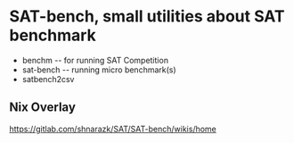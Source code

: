 # SAT-bench, small utilities about SAT benchmark

- benchm  -- for running SAT Competition
- sat-bench -- running micro benchmark(s)
- satbench2csv

## Nix Overlay

https://gitlab.com/shnarazk/SAT/SAT-bench/wikis/home

